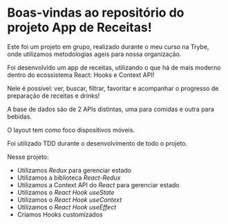 # Boas-vindas ao repositório do projeto App de Receitas!

Este foi um projeto em grupo, realizado durante o meu curso  na Trybe, onde utilizamos metodologias ageis para nossa organização.

Foi desenvolvido um app de receitas, utilizando o que há de mais moderno dentro do ecossistema React: Hooks e Context API!

Nele é possível: ver, buscar, filtrar, favoritar e acompanhar o progresso de preparação de receitas e drinks!

A base de dados são de 2 APIs  distintas, uma para comidas e outra para bebidas.

O layout tem como foco dispositivos móveis.

Foi utilizado TDD durante o desenvolvimento de todo o projeto.


  Nesse projeto:

  - Utilizamos _Redux_ para gerenciar estado
  - Utilizamos a biblioteca _React-Redux_
  - Utilizamos a Context API do _React_ para gerenciar estado
  - Utilizamos o _React Hook useState_
  - Utilizamos o _React Hook useContext_
  - Utilizamos o _React Hook useEffect_
  - Criamos Hooks customizados
